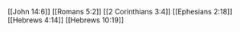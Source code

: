 [[John 14:6]]
[[Romans 5:2]]
[[2 Corinthians 3:4]]
[[Ephesians 2:18]]
[[Hebrews 4:14]]
[[Hebrews 10:19]]
